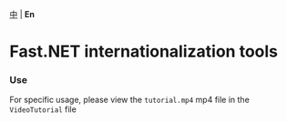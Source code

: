 [中](https://gitee.com/Net-18K/Fast.NET/tree/master/frontend-translate-tool) | **En**

# Fast.NET internationalization tools

### Use

For specific usage, please view the `tutorial.mp4` mp4 file in the `VideoTutorial` file